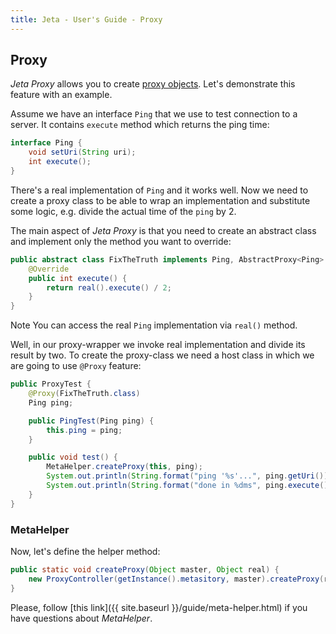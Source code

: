 ```yaml
---
title: Jeta - User's Guide - Proxy
---
```


<div class="page-header">
    <h2>Proxy</h2>
</div>

*Jeta Proxy* allows you to create [proxy objects](https://en.wikipedia.org/wiki/Proxy_pattern). Let's demonstrate this feature with an example.

Assume we have an interface `Ping` that we use to test connection to a server. It contains `execute` method which returns the ping time:

```java
interface Ping {
    void setUri(String uri);
    int execute();
}
```

There's a real implementation of `Ping` and it works well. Now we need to create a proxy class to be able to wrap an implementation and substitute some logic, e.g. divide the actual time of the `ping` by 2.


The main aspect of *Jeta Proxy* is that you need to create an abstract class and implement only the method you want to override:

```java
public abstract class FixTheTruth implements Ping, AbstractProxy<Ping> {
    @Override
    public int execute() {
        return real().execute() / 2;
    }
}
```

<span class="label label-info">Note</span> You can access the real `Ping` implementation via `real()` method.

Well, in our proxy-wrapper we invoke real implementation and divide its result by two. To create the proxy-class we need a host class in which we are going to use `@Proxy` feature:

```java
public ProxyTest {
    @Proxy(FixTheTruth.class)
    Ping ping;

    public PingTest(Ping ping) {
        this.ping = ping;
    }

    public void test() {
        MetaHelper.createProxy(this, ping);
        System.out.println(String.format("ping '%s'...", ping.getUri()));
        System.out.println(String.format("done in %dms", ping.execute()));
    }
}
```

### MetaHelper

Now, let's define the helper method:

```java
public static void createProxy(Object master, Object real) {
    new ProxyController(getInstance().metasitory, master).createProxy(real);
}
```

Please, follow [this link]({{ site.baseurl }}/guide/meta-helper.html) if you have questions about *MetaHelper*.
